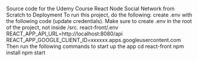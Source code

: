 Source code for the Udemy Course
React Node Social Network from Scratch to Deployment
To run this project, do the following:
create .env with the following code (update credentials). Make sure to create .env in the root of the project, not inside /src. react-front/.env
REACT_APP_API_URL=http://localhost:8080/api
REACT_APP_GOOGLE_CLIENT_ID=xxxxxx.apps.googleusercontent.com
Then run the following commands to start up the app
cd react-front
npm install
npm start
